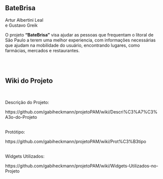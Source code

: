 <h2>BateBrisa</h2>
<p>Artur Albertini Leal<br>e Gustavo Greik</p>

<p>O projeto <b>“BateBrisa”</b> visa ajudar as pessoas que frequentam o litoral de São Paulo a terem uma melhor experiencia, com informações necessárias que ajudam na mobilidade do usuário, encontrando lugares, como  farmácias, mercados e restaurantes.
</p><br><br>

<H2>Wiki do Projeto</H2>
<br><p>Descrição do Projeto:</p>
https://github.com/gabiheckmann/projetoPAM/wiki/Descri%C3%A7%C3%A3o-do-Projeto<br>
<br><p>Protótipo:</p>
https://github.com/gabiheckmann/projetoPAM/wiki/Prot%C3%B3tipo<br>
<br><p>Widgets Utilizados:</p>
https://github.com/gabiheckmann/projetoPAM/wiki/Widgets-Utilizados-no-Projeto
